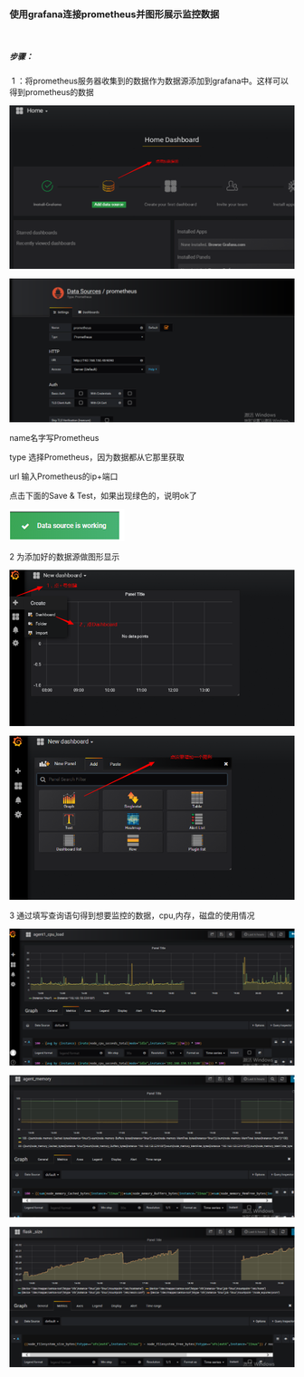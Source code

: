 ###             使用grafana连接prometheus并图形展示监控数据

​                               

##### 步骤：

​           1 ：将prometheus服务器收集到的数据作为数据源添加到grafana中。这样可以得到prometheus的数据







![](images/增加数据源.png)









![](images/c.png)





name名字写Prometheus

type 选择Prometheus，因为数据都从它那里获取

url 输入Prometheus的ip+端口

 

点击下面的Save & Test，如果出现绿色的，说明ok了



![](images/d.png)





2    为添加好的数据源做图形显示





![](images/创建图形1.png)





![](images/创建图形1-2.png)





3          通过填写查询语句得到想要监控的数据，cpu,内存，磁盘的使用情况









![](images/cpu.png)





![](images/内存.png)





![](images/磁盘.png)





